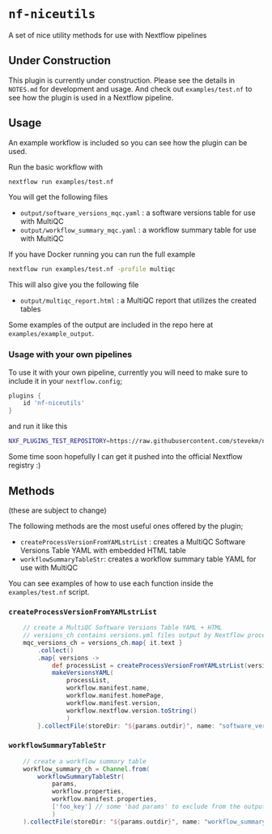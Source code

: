 # `nf-niceutils`

A set of nice utility methods for use with Nextflow pipelines

## Under Construction

This plugin is currently under construction. Please see the details in `NOTES.md` for development and usage. And check out `examples/test.nf` to see how the plugin is used in a Nextflow pipeline.

## Usage

An example workflow is included so you can see how the plugin can be used.

Run the basic workflow with

```bash
nextflow run examples/test.nf
```

You will get the following files

- `output/software_versions_mqc.yaml` : a software versions table for use with MultiQC
- `output/workflow_summary_mqc.yaml` : a workflow summary table for use with MultiQC

If you have Docker running you can run the full example

```bash
nextflow run examples/test.nf -profile multiqc
```

This will also give you the following file

- `output/multiqc_report.html` : a MultiQC report that utilizes the created tables

Some examples of the output are included in the repo here at `examples/example_output`.

### Usage with your own pipelines

To use it with your own pipeline, currently you will need to make sure to include it in your `nextflow.config`;

```groovy
plugins {
    id 'nf-niceutils'
}
```

and run it like this

```bash
NXF_PLUGINS_TEST_REPOSITORY=https://raw.githubusercontent.com/stevekm/nextflow-plugins-registry/main/plugins.json nextflow run main.nf
```

Some time soon hopefully I can get it pushed into the official Nextflow registry :)

## Methods

(these are subject to change)

The following methods are the most useful ones offered by the plugin;

- `createProcessVersionFromYAMLstrList` : creates a MultiQC Software Versions Table YAML with embedded HTML table
- `workflowSummaryTableStr`: creates a workflow summary table YAML for use with MultiQC

You can see examples of how to use each function inside the `examples/test.nf` script.

### `createProcessVersionFromYAMLstrList`

```groovy
    // create a MultiQC Software Versions Table YAML + HTML
    // versions_ch contains versions.yml files output by Nextflow processes
    mqc_versions_ch = versions_ch.map{ it.text }
        .collect()
        .map{ versions ->
            def processList = createProcessVersionFromYAMLstrList(versions)
            makeVersionsYAML(
                processList,
                workflow.manifest.name,
                workflow.manifest.homePage,
                workflow.manifest.version,
                workflow.nextflow.version.toString()
                )
        }.collectFile(storeDir: "${params.outdir}", name: "software_versions_mqc.yaml")
```

### `workflowSummaryTableStr`

```groovy
    // create a workflow summary table
    workflow_summary_ch = Channel.from(
        workflowSummaryTableStr(
            params,
            workflow.properties,
            workflow.manifest.properties,
            ['foo_key'] // some 'bad params' to exclude from the output
            )
    ).collectFile(storeDir: "${params.outdir}", name: "workflow_summary_mqc.yaml")
```